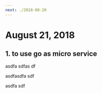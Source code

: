 ```yaml
---
next: ./2018-08-20
---
```


# August 21, 2018

## 1. to use go as micro service

asdfa sdfas df

asdfasdfa sdf

asdfa sdf
